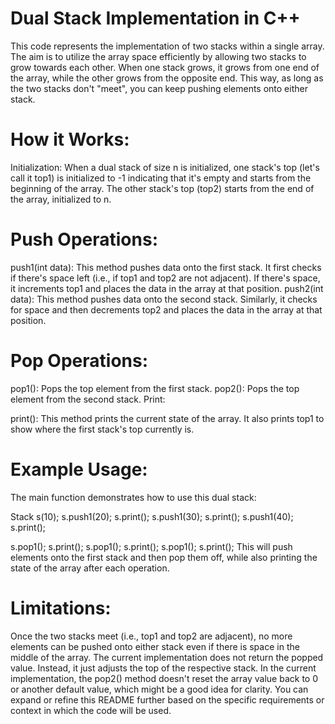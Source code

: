 # Dual Stack Implementation in C++
This code represents the implementation of two stacks within a single array. The aim is to utilize the array space efficiently by allowing two stacks to grow towards each other. When one stack grows, it grows from one end of the array, while the other grows from the opposite end. This way, as long as the two stacks don't "meet", you can keep pushing elements onto either stack.

# How it Works:
Initialization: When a dual stack of size n is initialized, one stack's top (let's call it top1) is initialized to -1 indicating that it's empty and starts from the beginning of the array. The other stack's top (top2) starts from the end of the array, initialized to n.

# Push Operations:

push1(int data): This method pushes data onto the first stack. It first checks if there's space left (i.e., if top1 and top2 are not adjacent). If there's space, it increments top1 and places the data in the array at that position.
push2(int data): This method pushes data onto the second stack. Similarly, it checks for space and then decrements top2 and places the data in the array at that position.
# Pop Operations:

pop1(): Pops the top element from the first stack.
pop2(): Pops the top element from the second stack.
Print:

print(): This method prints the current state of the array. It also prints top1 to show where the first stack's top currently is.
# Example Usage:
The main function demonstrates how to use this dual stack:

Stack s(10);
s.push1(20);
s.print();
s.push1(30);
s.print();
s.push1(40);
s.print();

s.pop1();
s.print();
s.pop1();
s.print();
s.pop1();
s.print();
This will push elements onto the first stack and then pop them off, while also printing the state of the array after each operation.

# Limitations:
Once the two stacks meet (i.e., top1 and top2 are adjacent), no more elements can be pushed onto either stack even if there is space in the middle of the array.
The current implementation does not return the popped value. Instead, it just adjusts the top of the respective stack.
In the current implementation, the pop2() method doesn't reset the array value back to 0 or another default value, which might be a good idea for clarity.
You can expand or refine this README further based on the specific requirements or context in which the code will be used.
